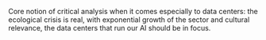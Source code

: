 Core notion of critical analysis when it comes especially to data centers: the ecological crisis is real, with exponential growth of the sector and cultural relevance, the data centers that run our AI should be in focus.